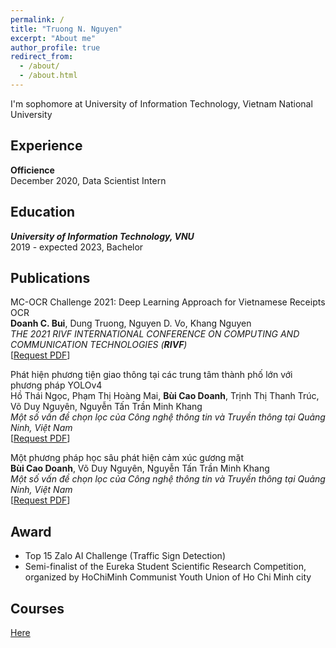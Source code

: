 ```yaml
---
permalink: /
title: "Truong N. Nguyen"
excerpt: "About me"
author_profile: true
redirect_from: 
  - /about/
  - /about.html
---
```


I'm sophomore at University of Information Technology, Vietnam National University

## <a name="exp"></a> Experience

**Officience**<br/>
December 2020, Data Scientist Intern


## <a name="edu"></a> Education

***University of Information Technology, VNU***<br/>
2019 - expected 2023, Bachelor

## <a name="publication"></a> Publications

MC-OCR Challenge 2021: Deep Learning Approach for Vietnamese Receipts OCR<br/>
**Doanh C. Bui**, Dung Truong, Nguyen D. Vo, Khang Nguyen<br/>
*THE 2021 RIVF INTERNATIONAL CONFERENCE ON COMPUTING AND COMMUNICATION TECHNOLOGIES (**RIVF**)*<br/>
[[Request PDF](https://www.researchgate.net/publication/352794568_MC-OCR_Challenge_2021_Deep_Learning_Approach_for_Vietnamese_Receipts_OCR)]

Phát hiện phương tiện giao thông tại các trung tâm thành phố lớn với phương pháp YOLOv4<br/>
Hồ Thái Ngọc, Phạm Thị Hoàng Mai, **Bùi Cao Doanh**, Trịnh Thị Thanh Trúc, Võ Duy Nguyên, Nguyễn Tấn Trần Minh Khang<br/>
*Một số vấn đề chọn lọc của Công nghệ thông tin và Truyền thông tại Quảng Ninh, Việt Nam*<br/>
[[Request PDF](https://www.researchgate.net/publication/352805575_Phat_hien_phuong_tien_giao_thong_tai_cac_trung_tam_thanh_pho_lon_voi_phuong_phap_YOLOv4?_sg=RUJvlJirDiYD2aV2XBxHb6U8Uv9niCnFs_aM8ysU91cbnABv9oM0l_XOHfeK07OwkAs6osq2jt1TS_uxoiSrwujh4SB9W3KtHSkazYXG.XC9MgbScg7sRrsnHzgqrQXAKy4eYxUxkLKOzDLw7RrarPTXILHlOCncwD_QKFVaf4sgW0L7zCgkZ3uXETg1ahA)]


Một phương pháp học sâu phát hiện cảm xúc gương mặt<br/>
**Bùi Cao Doanh**, Võ Duy Nguyên, Nguyễn Tấn Trần Minh Khang<br/>
*Một số vấn đề chọn lọc của Công nghệ thông tin và Truyền thông tại Quảng Ninh, Việt Nam*<br/>
[[Request PDF](https://www.researchgate.net/publication/352805319_Mot_phuong_phap_hoc_sau_phat_hien_cam_xuc_guong_mat?_sg=ss5UEL_GprbWbqDmzw3FMpy2fexSeehjsPKZTXXrPDGOHh8zJvtXEkVPJwBF1vQ7b7GcpVog4d5tjYJDaaLt0JBYS92DJmRkUUJp84Cg.74-yhGRSHufs2je_sbzaZJfvIQn9csv-pxtExptgCc2oT8Px5s8ZELN_sYbgAxh5XEu628FpDMpFSwqlDZipog)]

## <a name="award"></a> Award

* Top 15 Zalo AI Challenge (Traffic Sign Detection)
* Semi-finalist of the Eureka Student Scientific Research Competition, organized by HoChiMinh Communist Youth Union of Ho Chi Minh city

## <a name="courses"></a> Courses

[Here](https://github.com/caodoanh2001/Certificates)